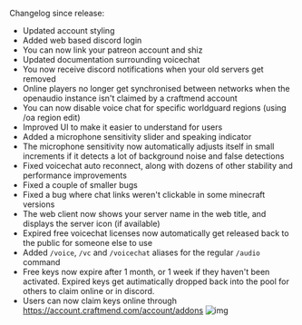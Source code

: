 Changelog since release:
 - Updated account styling
 - Added web based discord login
 - You can now link your patreon account and shiz
 - Updated documentation surrounding voicechat
 - You now receive discord notifications when your old servers get removed
 - Online players no longer get synchronised between networks when the openaudio instance isn't claimed by a craftmend account
 - You can now disable voice chat for specific worldguard regions (using /oa region edit)
 - Improved UI to make it easier to understand for users
 - Added a microphone sensitivity slider and speaking indicator
 - The microphone sensitivity now automatically adjusts itself in small increments if it detects a lot of background noise and false detections
 - Fixed voicechat auto reconnect, along with dozens of other stability and performance improvements
 - Fixed a couple of smaller bugs
 - Fixed a bug where chat links weren't clickable in some minecraft versions
 - The web client now shows your server name in the web title, and displays the server icon (if available)
 - Expired free voicechat licenses now automatically get released back to the public for someone else to use
 - Added `/voice`, `/vc` and `/voicechat` aliases for the regular `/audio` command
 - Free keys now expire after 1 month, or 1 week if they haven't been activated. Expired keys get autimatically dropped back into the pool for others to claim online or in discord.
 - Users can now claim keys online through https://account.craftmend.com/account/addons ![img](https://i.imgur.com/WHAGfQZ.png)